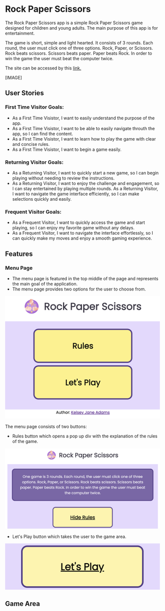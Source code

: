 # Rock Paper Scissors

The Rock Paper Scissors app is a simple Rock Paper Scissors game designed for children and young adults. The main purpose of this app is for entertainment. 

The game is short, simple and light hearted. It consists of 3 rounds. Each round, the user must click one of three options. Rock, Paper, or
Scissors. Rock beats scissors. Scissors beats paper. Paper beats Rock. In order to win the game the user must beat the computer twice. 

The site can be accessed by this [link.](https://kelseyjaneadams.github.io/rock-paper-scissors/)

[IMAGE]

## User Stories

### First Time Visitor Goals:
* As a First Time Visistor, I want to easily understand the purpose of the app.
* As a First Time Visistor, I want to be able to easily navigate throuth the app, so I can find the content.
* As a First Time Visistor, I want to learn how to play the game with clear and concise rules.
* As a First Time Visistor, I want to begin a game easily.

### Returning Visitor Goals:
* As a Returning Visitor, I want to quickly start a new game, so I can begin playing without needing to review the instructions.
* As a Returning Visitor, I want to enjoy the challenge and engagement, so I can stay entertained by playing multiple rounds.
As a Returning Visitor, I want to navigate the game interface efficiently, so I can make selections quickly and easily.

### Frequent Visitor Goals:
* As a Frequent Visitor, I want to quickly access the game and start playing, so I can enjoy my favorite game without any delays.
* As a Frequent Visitor, I want to navigate the interface effortlessly, so I can quickly make my moves and enjoy a smooth gaming experience.

## Features

### Menu Page
* The menu page is featured in the top middle of the page and represents the main goal of the application.
* The menu page provides two options for the user to choose from.

<img src="documentation/images/menu-page.png">

The menu page consists of two buttons:
* Rules button which opens a pop up div with the explanation of the rules of the game.

<img src="documentation/images/rules-button.png">

* Let's Play button which takes the user to the game area.

<img src="documentation/images/play-button.png">

## Game Area

